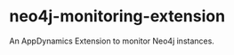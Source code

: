 neo4j-monitoring-extension
==========================

An AppDynamics Extension to monitor Neo4j instances.
